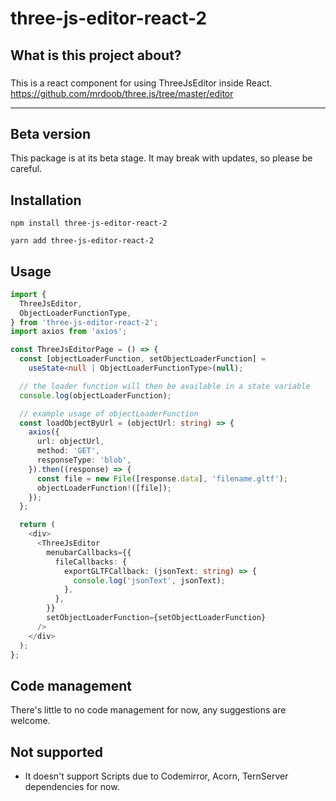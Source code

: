# three-js-editor-react-2

## What is this project about?

###

This is a react component for using ThreeJsEditor inside React.
https://github.com/mrdoob/three.js/tree/master/editor

---

## Beta version

This package is at its beta stage. It may break with updates, so please be careful.

## Installation

```
npm install three-js-editor-react-2

yarn add three-js-editor-react-2
```

## Usage

```ts
import {
  ThreeJsEditor,
  ObjectLoaderFunctionType,
} from 'three-js-editor-react-2';
import axios from 'axios';

const ThreeJsEditorPage = () => {
  const [objectLoaderFunction, setObjectLoaderFunction] =
    useState<null | ObjectLoaderFunctionType>(null);

  // the loader function will then be available in a state variable
  console.log(objectLoaderFunction);

  // example usage of objectLoaderFunction
  const loadObjectByUrl = (objectUrl: string) => {
    axios({
      url: objectUrl,
      method: 'GET',
      responseType: 'blob',
    }).then((response) => {
      const file = new File([response.data], 'filename.gltf');
      objectLoaderFunction!([file]);
    });
  };

  return (
    <div>
      <ThreeJsEditor
        menubarCallbacks={{
          fileCallbacks: {
            exportGLTFCallback: (jsonText: string) => {
              console.log('jsonText', jsonText);
            },
          },
        }}
        setObjectLoaderFunction={setObjectLoaderFunction}
      />
    </div>
  );
};
```

## Code management

There's little to no code management for now, any suggestions are welcome.

## Not supported

- It doesn't support Scripts due to Codemirror, Acorn, TernServer dependencies for now.
